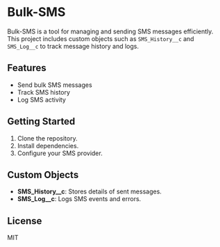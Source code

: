 # Bulk-SMS

Bulk-SMS is a tool for managing and sending SMS messages efficiently. This project includes custom objects such as `SMS_History__c` and `SMS_Log__c` to track message history and logs.

## Features

- Send bulk SMS messages
- Track SMS history
- Log SMS activity

## Getting Started

1. Clone the repository.
2. Install dependencies.
3. Configure your SMS provider.

## Custom Objects

- **SMS_History__c**: Stores details of sent messages.
- **SMS_Log__c**: Logs SMS events and errors.

## License

MIT